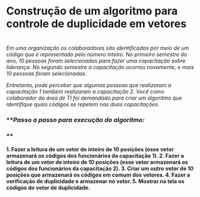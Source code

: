 # Construção de um algoritmo para controle de duplicidade em vetores
# 
*Em uma organização os colaboradores são identificados por meio de um código que é representado pelo número inteiro. No primeiro semestre do ano, 10 pessoas foram selecionadas para fazer uma capacitação sobre liderança. No segundo semestre a capacitação ocorreu novamente, e mais 10 pessoas foram selecIonadas.*

*Entretanto, pode perceber que algumas pessoas que realizaram a capacitação 1 também realizaram a capacitação 2. Você como colaborador da área de TI foi demandado para criar um algoritmo que identifique quais códigos se repetem nas duas capacitações.*

### ***Passo a passo para execução do algoritmo:*
### **
**1. Fazer a leitura de um vetor de inteiro de 10 posições (esse vetor armazenará os códigos dos funcionários da capacitação 1).
2. Fazer a leitura de um vetor de inteiro de 10 posições (esse vetor armazenará os códigos dos funcionários da capacitação 2).
3. Criar um outro vetor de 10 posições que armazenará os códigos em comum dos vetores.
4. Fazer a verificação de duplicidade e armazenar no vetor.
5. Mostrar na tela os códigos do vetor de duplicidade.**
